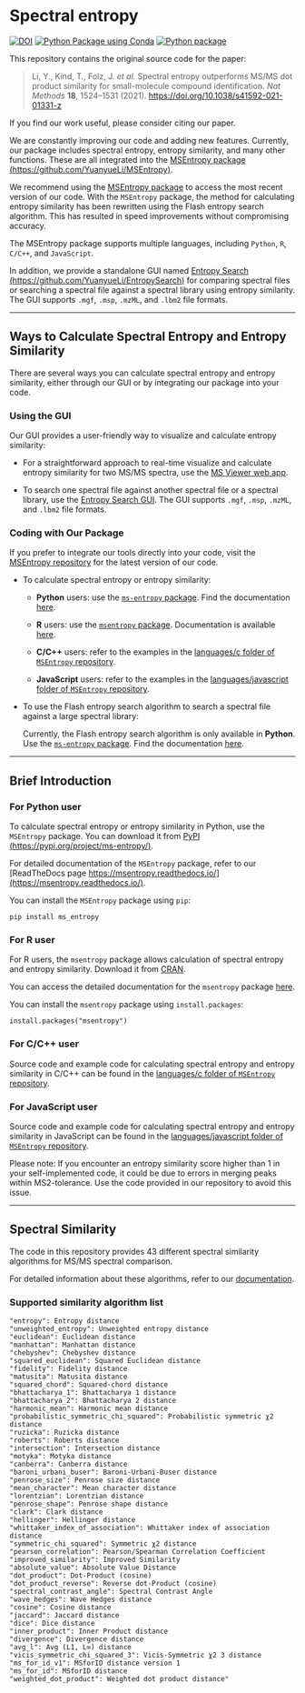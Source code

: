 # Spectral entropy

[![DOI](https://zenodo.org/badge/232434019.svg)](https://zenodo.org/badge/latestdoi/232434019)
[![Python Package using Conda](https://github.com/YuanyueLi/SpectralEntropy/actions/workflows/python-package-conda.yml/badge.svg?branch=master)](https://github.com/YuanyueLi/SpectralEntropy/actions/workflows/python-package-conda.yml)
[![Python package](https://github.com/YuanyueLi/SpectralEntropy/actions/workflows/python-package.yml/badge.svg?branch=master)](https://github.com/YuanyueLi/SpectralEntropy/actions/workflows/python-package.yml)

This repository contains the original source code for the paper:

> Li, Y., Kind, T., Folz, J. _et al._ Spectral entropy outperforms MS/MS dot product similarity for small-molecule compound identification. _Nat Methods_ **18**, 1524–1531 (2021). https://doi.org/10.1038/s41592-021-01331-z

If you find our work useful, please consider citing our paper.

We are constantly improving our code and adding new features. Currently, our package includes spectral entropy, entropy similarity, and many other functions. These are all integrated into the [MSEntropy package (https://github.com/YuanyueLi/MSEntropy)](https://github.com/YuanyueLi/MSEntropy).

We recommend using the [MSEntropy package](https://github.com/YuanyueLi/MSEntropy) to access the most recent version of our code. With the `MSEntropy` package, the method for calculating entropy similarity has been rewritten using the Flash entropy search algorithm. This has resulted in speed improvements without compromising accuracy.

The MSEntropy package supports multiple languages, including `Python`, `R`, `C/C++`, and `JavaScript`.

In addition, we provide a standalone GUI named [Entropy Search (https://github.com/YuanyueLi/EntropySearch)](https://github.com/YuanyueLi/EntropySearch) for comparing spectral files or searching a spectral file against a spectral library using entropy similarity. The GUI supports `.mgf`, `.msp`, `.mzML`, and `.lbm2` file formats.

------------------------------------------------------------------------

## Ways to Calculate Spectral Entropy and Entropy Similarity

There are several ways you can calculate spectral entropy and entropy similarity, either through our GUI or by integrating our package into your code.

### Using the GUI

Our GUI provides a user-friendly way to visualize and calculate entropy similarity:

- For a straightforward approach to real-time visualize and calculate entropy similarity for two MS/MS spectra, use the [MS Viewer web app](https://yuanyueli.github.io/MSViewer).

- To search one spectral file against another spectral file or a spectral library, use the [Entropy Search GUI](https://github.com/YuanyueLi/EntropySearch). The GUI supports `.mgf`, `.msp`, `.mzML`, and `.lbm2` file formats.

### Coding with Our Package

If you prefer to integrate our tools directly into your code, visit the [MSEntropy repository](https://github.com/YuanyueLi/MSEntropy) for the latest version of our code.

- To calculate spectral entropy or entropy similarity:

  - **Python** users: use the [`ms-entropy` package](https://pypi.org/project/ms-entropy/). Find the documentation [here](https://msentropy.readthedocs.io/).

  - **R** users: use the [`msentropy` package](https://cran.r-project.org/web/packages/msentropy/index.html). Documentation is available [here](https://cran.r-project.org/web/packages/msentropy/msentropy.pdf).

  - **C/C++** users: refer to the examples in the [languages/c folder of `MSEntropy` repository](https://github.com/YuanyueLi/MSEntropy/tree/main/languages/c).

  - **JavaScript** users: refer to the examples in the [languages/javascript folder of `MSEntropy` repository](https://github.com/YuanyueLi/MSEntropy/tree/main/languages/javascript).

- To use the Flash entropy search algorithm to search a spectral file against a large spectral library:

  Currently, the Flash entropy search algorithm is only available in **Python**. Use the [`ms-entropy` package](https://pypi.org/project/ms-entropy/). Find the documentation [here](https://msentropy.readthedocs.io/).

------------------------------------------------------------------------

## Brief Introduction

### For Python user

To calculate spectral entropy or entropy similarity in Python, use the `MSEntropy` package. You can download it from [PyPI (https://pypi.org/project/ms-entropy/)](https://pypi.org/project/ms-entropy/).

For detailed documentation of the `MSEntropy` package, refer to our [ReadTheDocs page https://msentropy.readthedocs.io/](https://msentropy.readthedocs.io/).

You can install the `MSEntropy` package using `pip`:

    pip install ms_entropy

### For R user

For R users, the `msentropy` package allows calculation of spectral entropy and entropy similarity. Download it from [CRAN](https://cran.r-project.org/web/packages/msentropy/index.html).

You can access the detailed documentation for the `msentropy` package [here](https://cran.r-project.org/web/packages/msentropy/msentropy.pdf).

You can install the `msentropy` package using `install.packages`:

    install.packages("msentropy")

### For C/C++ user

Source code and example code for calculating spectral entropy and entropy similarity in C/C++ can be found in the [languages/c folder of `MSEntropy` repository](https://github.com/YuanyueLi/MSEntropy/tree/main/languages/c).

### For JavaScript user

Source code and example code for calculating spectral entropy and entropy similarity in JavaScript can be found in the [languages/javascript folder of `MSEntropy` repository](https://github.com/YuanyueLi/MSEntropy/tree/main/languages/javascript).

Please note: If you encounter an entropy similarity score higher than 1 in your self-implemented code, it could be due to errors in merging peaks within MS2-tolerance. Use the code provided in our repository to avoid this issue.

------------------------------------------------------------------------

## Spectral Similarity

The code in this repository provides 43 different spectral similarity algorithms for MS/MS spectral comparison.

For detailed information about these algorithms, refer to our [documentation](https://SpectralEntropy.readthedocs.io/en/master/).

### Supported similarity algorithm list

    "entropy": Entropy distance
    "unweighted_entropy": Unweighted entropy distance
    "euclidean": Euclidean distance
    "manhattan": Manhattan distance
    "chebyshev": Chebyshev distance
    "squared_euclidean": Squared Euclidean distance
    "fidelity": Fidelity distance
    "matusita": Matusita distance
    "squared_chord": Squared-chord distance
    "bhattacharya_1": Bhattacharya 1 distance
    "bhattacharya_2": Bhattacharya 2 distance
    "harmonic_mean": Harmonic mean distance
    "probabilistic_symmetric_chi_squared": Probabilistic symmetric χ2 distance
    "ruzicka": Ruzicka distance
    "roberts": Roberts distance
    "intersection": Intersection distance
    "motyka": Motyka distance
    "canberra": Canberra distance
    "baroni_urbani_buser": Baroni-Urbani-Buser distance
    "penrose_size": Penrose size distance
    "mean_character": Mean character distance
    "lorentzian": Lorentzian distance
    "penrose_shape": Penrose shape distance
    "clark": Clark distance
    "hellinger": Hellinger distance
    "whittaker_index_of_association": Whittaker index of association distance
    "symmetric_chi_squared": Symmetric χ2 distance
    "pearson_correlation": Pearson/Spearman Correlation Coefficient
    "improved_similarity": Improved Similarity
    "absolute_value": Absolute Value Distance
    "dot_product": Dot-Product (cosine)
    "dot_product_reverse": Reverse dot-Product (cosine)
    "spectral_contrast_angle": Spectral Contrast Angle
    "wave_hedges": Wave Hedges distance
    "cosine": Cosine distance
    "jaccard": Jaccard distance
    "dice": Dice distance
    "inner_product": Inner Product distance
    "divergence": Divergence distance
    "avg_l": Avg (L1, L∞) distance
    "vicis_symmetric_chi_squared_3": Vicis-Symmetric χ2 3 distance
    "ms_for_id_v1": MSforID distance version 1
    "ms_for_id": MSforID distance
    "weighted_dot_product": Weighted dot product distance"
